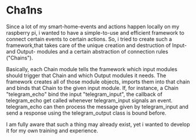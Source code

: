 # Cha1ns
Since a lot of my smart-home-events and actions happen locally on my raspberry pi, i wanted to have a simple-to-use and efficient framework to connect certain events to certain actions.
So, i tried to create such a framework,that takes care of the unique creation and destruction of Input- and Output- modules and a certain abstraction of connection rules ("Chains").

Basically, each Chain module tells the framework which input modules should trigger that Chain and which Output modules it needs.
The framework creates all of those module objects, imports them into that chain and binds that Chain to the given input module.
If, for instance, a Chain "telegram_echo" bind the input "telegram_input", the callback of telegram_echo get called whenever telegram_input 
signals an event.
telegram_echo can then process the message given by telegram_input and send a response using the telegram_output class is bound before.

I am fully aware that such a thing may already exist, yet i wanted to develop it for my own training and experience.
